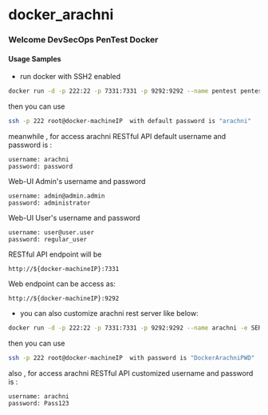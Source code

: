 # docker_arachni

### Welcome DevSecOps PenTest Docker


#### Usage Samples

- run docker with SSH2 enabled

```sh
docker run -d -p 222:22 -p 7331:7331 -p 9292:9292 --name pentest pentest
```
then you can use
```sh
ssh -p 222 root@docker-machineIP  with default password is "arachni"
```
meanwhile , for access arachni RESTful API default username and password is :
```text
username: arachni
password: password
```
Web-UI Admin's username and password
```text
username: admin@admin.admin
password: administrator
```
Web-UI User's username and password
```text
username: user@user.user
password: regular_user
```
RESTful API endpoint will be
```text
http://${docker-machineIP}:7331
```
Web endpoint can be access as:
```text
http://${docker-machineIP}:9292
```

- you can also customize arachni rest server like below:

```sh
docker run -d -p 222:22 -p 7331:7331 -p 9292:9292 --name arachni -e SERVER_ROOT_PASSWORD="DockerArachniPWD" -e ARACHNI_PARAMS="--authentication-username arachni --authentication-password Pass123 --only-positives"  arachni:1.4

```
then you can use
```sh
ssh -p 222 root@docker-machineIP  with password is "DockerArachniPWD"
```
also , for access arachni RESTful API customized username and password is :
```text
username: arachni
password: Pass123
```
